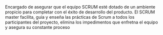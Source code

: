 Encargado de asegurar que el equipo SCRUM esté dotado de un ambiente propicio para completar con el éxito de desarrollo del producto.
El SCRUM master facilita, guia y enseña las prácticas de Scrum a todos los participantes del proyecto, elimina los impedimentos que enfretna el equipo y asegura su constante proceso